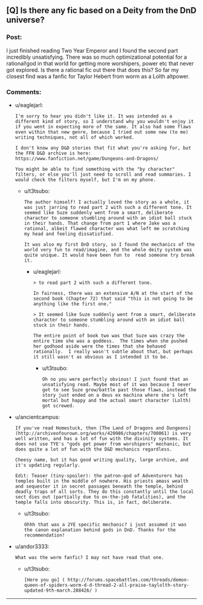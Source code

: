 ## [Q] Is there any fic based on a Deity from the DnD universe?

### Post:

I just finished reading Two Year Emperor and I found the second part incredibly unsatisfying. There was so much optimizational potential for a rational!god in that world for getting more worshipers, power etc that never got explored. Is there a rational fic out there that does this? So far my closest find was a fanfic for Taylor Hebert from worm as a Lolth altpower.

### Comments:

- u/eaglejarl:
  ```
  I'm sorry to hear you didn't like it. It was intended as a different kind of story, so I understand why you wouldn't enjoy it if you went in expecting more of the same. It also had some flaws even within that new genre, because I tried out some new (to me) writing techniques, not all of which worked. 

  I don't know any D&D stories that fit what you're asking for, but the FFN D&D archive is here: https://www.fanfiction.net/game/Dungeons-and-Dragons/

  You might be able to find something with the "by character" filters, or else you'll just need to scroll and read summaries. I would check the filters myself, but I'm on my phone.
  ```

  - u/t3tsubo:
    ```
    The author himself! I actually loved the story as a whole, it was just jarring to read part 2 with such a different tone. It seemed like Suze suddenly went from a smart, deliberate character to someone stumbling around with an idiot ball stuck in their hands. That change from part 1 where Jake was a rational, albeit flawed character was what left me scratching my head and feeling dissatisfied. 

    It was also my first DnD story, so I found the mechanics of the world very fun to read/imagine, and the whole deity system was quite unique. It would have been fun to  read someone try break it.
    ```

    - u/eaglejarl:
      ```
      > to read part 2 with such a different tone.

      In fairness, there was an extensive A/N at the start of the second book (Chapter 72) that said "this is not going to be anything like the first one."

      > It seemed like Suze suddenly went from a smart, deliberate character to someone stumbling around with an idiot ball stuck in their hands.

      The entire point of book two was that Suze was crazy the entire time she was a goddess.  The times when she pushed her godhood aside were the times that she behaved rationally.  I really wasn't subtle about that, but perhaps  it still wasn't as obvious as I intended it to be.
      ```

      - u/t3tsubo:
        ```
        Oh no you were perfectly obvious! I just found that an unsatisfying read. Maybe most of it was because I never got to see Suze grow/battle past those flaws, instead the story just ended on a deus ex machina where she's left mortal but happy and the actual smart character (Lolth) got screwed.
        ```

- u/ancientcampus:
  ```
  If you've read Homestuck, then [The Land of Dragons and Dungeons](http://archiveofourown.org/works/420086/chapters/700061) is very well written, and has a lot of fun with the divinity systems. It does not use TYE's "gods get power from worshipers" mechanic, but does quite a lot of fun with the D&D mechanics regardless.

  Cheesy name, but it has good writing quality, large archive, and it's updating regularly.

  Edit: Teaser (tiny-spoiler): the patron-god of Adventurers has temples built in the middle of nowhere. His priests amass wealth and sequester it in secret passages beneath the temple, behind deadly traps of all sorts. They do this constantly until the local sect dies out (partially due to on-the-job fatalities), and the temple falls into obscurity. This is, in fact, deliberate.
  ```

  - u/t3tsubo:
    ```
    Ohhh that was a 2YE specific mechanic? i just assumed it was the canon explanation behind gods in DnD. Thanks for the recommendation!
    ```

- u/andor3333:
  ```
  What was the worm fanfic? I may not have read that one.
  ```

  - u/t3tsubo:
    ```
    [Here you go] ( http://forums.spacebattles.com/threads/demon-queen-of-spiders-worm-d-d-thread-2-all-praise-taylolth-story-updated-9th-march.288426/ )
    ```

---

